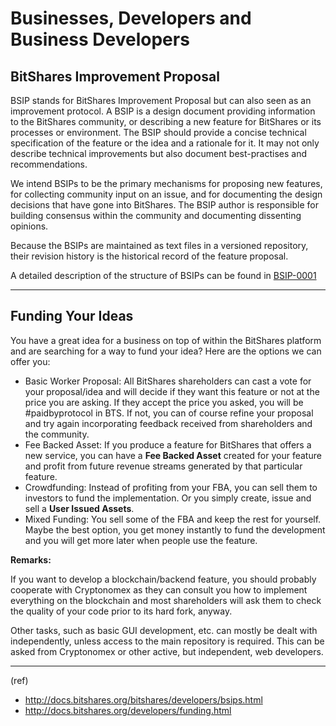 # Businesses, Developers and Business Developers

## BitShares Improvement Proposal

BSIP stands for BitShares Improvement Proposal but can also seen as an improvement protocol. A BSIP is a design document providing information to the BitShares community, or describing a new feature for BitShares or its processes or environment. The BSIP should provide a concise technical specification of the feature or the idea and a rationale for it. It may not only describe technical improvements but also document best-practises and recommendations.

We intend BSIPs to be the primary mechanisms for proposing new features, for collecting community input on an issue, and for documenting the design decisions that have gone into BitShares. The BSIP author is responsible for building consensus within the community and documenting dissenting opinions.

Because the BSIPs are maintained as text files in a versioned repository, their revision history is the historical record of the feature proposal.

A detailed description of the structure of BSIPs can be found in [BSIP-0001](https://github.com/bitshares/bsips/blob/master/bsip-0001.md)


***

## Funding Your Ideas

You have a great idea for a business on top of within the BitShares platform and are searching for a way to fund your idea? Here are the options we can offer you:

- Basic Worker Proposal: All BitShares shareholders can cast a vote for your proposal/idea and will decide if they want this feature or not at the price you are asking. If they accept the price you asked, you will be #paidbyprotocol in BTS. If not, you can of course refine your proposal and try again incorporating feedback received from shareholders and the community.
- Fee Backed Asset: If you produce a feature for BitShares that offers a new service, you can have a **Fee Backed Asset** created for your feature and profit from future revenue streams generated by that particular feature.
- Crowdfunding: Instead of profiting from your FBA, you can sell them to investors to fund the implementation. Or you simply create, issue and sell a **User Issued Assets**.
- Mixed Funding: You sell some of the FBA and keep the rest for yourself. Maybe the best option, you get money instantly to fund the development and you will get more later when people use the feature.

**Remarks:**

If you want to develop a blockchain/backend feature, you should probably cooperate with Cryptonomex as they can consult you how to implement everything on the blockchain and most shareholders will ask them to check the quality of your code prior to its hard fork, anyway.

Other tasks, such as basic GUI development, etc. can mostly be dealt with independently, unless access to the main repository is required. This can be asked from Cryptonomex or other active, but independent, web developers.

***

(ref)
- http://docs.bitshares.org/bitshares/developers/bsips.html
- http://docs.bitshares.org/developers/funding.html



